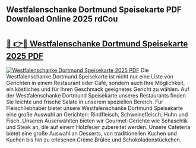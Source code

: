 ## Westfalenschanke Dortmund Speisekarte PDF Download Online 2025 rdCou

# <h2><a href="http://gccb9a.nevu.top/?p=Westfalenschanke+Dortmund+Speisekarte">🔗 👉🔴 Westfalenschanke Dortmund Speisekarte 2025 PDF</a></h2>

[![Westfalenschanke Dortmund Speisekarte 2025 PDF](https://i.imgur.com/dBaPXMq.png)](http://gccb9a.nevu.top/?p=Westfalenschanke+Dortmund+Speisekarte)
Die Westfalenschanke Dortmund Speisekarte ist nicht nur eine Liste von Gerichten in einem Restaurant oder Café, sondern auch Ihre Möglichkeit, ein köstliches und für Ihren Geschmack geeignetes Gericht zu wählen. Auf der Westfalenschanke Dortmund Speisekarte unseres Restaurants finden Sie leichte und frische Salate in unserem speziellen Bereich. Für Fleischliebhaber bietet unsere Westfalenschanke Dortmund Speisekarte eine große Auswahl an Gerichten: Rindfleisch, Schweinefleisch, Huhn und Fisch. Unseren Auserwählten bieten wir Gourmet-Gerichte wie Schaschlik und Steak an, die auf einem Holzfeuer zubereitet werden. Unsere Cafeteria bietet eine große Auswahl an Desserts, von traditionellen Kuchen und Kuchen bis hin zu erlesenen Crème Brûlée und Schokoladenstückchen.
